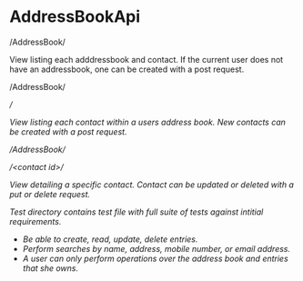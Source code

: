 # AddressBookApi


/AddressBook/

View listing each adddressbook and contact. If the current user does not have an addressbook, one can be created with a post request.

/AddressBook/<Address or User id>/

View listing each contact within a users address book. New contacts can be created with a post request.

/AddressBook/<Address or User id>/\<contact id\>/

View detailing a specific contact. Contact can be updated or deleted with a put or delete request.

Test directory contains test file with full suite of tests against intitial requirements.

-	Be able to create, read, update, delete entries.
-	Perform searches by name, address, mobile number, or email address.
-	A user can only perform operations over the address book and entries that she owns.



